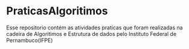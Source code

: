 # PraticasAlgoritimos

Esse repositorio contém as atividades praticas que foram realizadas na cadeira de Algoritimos e Estrutura de dados pelo Instituto Federal de Pernambuco(IFPE)

